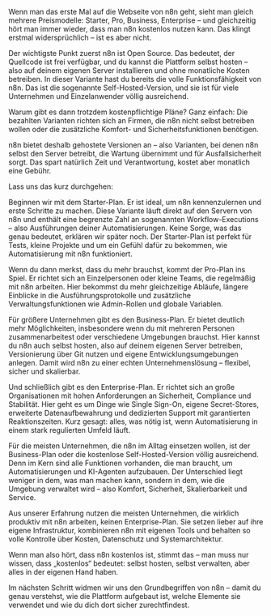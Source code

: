 Wenn man das erste Mal auf die Webseite von n8n geht, sieht man gleich mehrere Preismodelle: Starter, Pro, Business, Enterprise – und gleichzeitig hört man immer wieder, dass man n8n kostenlos nutzen kann.
Das klingt erstmal widersprüchlich – ist es aber nicht.

Der wichtigste Punkt zuerst
n8n ist Open Source.
Das bedeutet, der Quellcode ist frei verfügbar, und du kannst die Plattform selbst hosten – also auf deinem eigenen Server installieren und ohne monatliche Kosten betreiben.
In dieser Variante hast du bereits die volle Funktionsfähigkeit von n8n.
Das ist die sogenannte Self-Hosted-Version, und sie ist für viele Unternehmen und Einzelanwender völlig ausreichend.

Warum gibt es dann trotzdem kostenpflichtige Pläne?
Ganz einfach:
Die bezahlten Varianten richten sich an Firmen, die n8n nicht selbst betreiben wollen oder die zusätzliche Komfort- und Sicherheitsfunktionen benötigen.

n8n bietet deshalb gehostete Versionen an – also Varianten, bei denen n8n selbst den Server betreibt, die Wartung übernimmt und für Ausfallsicherheit sorgt.
Das spart natürlich Zeit und Verantwortung, kostet aber monatlich eine Gebühr.

Lass uns das kurz durchgehen:

Beginnen wir mit dem Starter-Plan.
Er ist ideal, um n8n kennenzulernen und erste Schritte zu machen.
Diese Variante läuft direkt auf den Servern von n8n und enthält eine begrenzte Zahl an sogenannten Workflow-Executions – also Ausführungen deiner Automatisierungen.
Keine Sorge, was das genau bedeutet, erklären wir später noch.
Der Starter-Plan ist perfekt für Tests, kleine Projekte und um ein Gefühl dafür zu bekommen, wie Automatisierung mit n8n funktioniert.

Wenn du dann merkst, dass du mehr brauchst, kommt der Pro-Plan ins Spiel.
Er richtet sich an Einzelpersonen oder kleine Teams, die regelmäßig mit n8n arbeiten.
Hier bekommst du mehr gleichzeitige Abläufe, längere Einblicke in die Ausführungsprotokolle und zusätzliche Verwaltungsfunktionen wie Admin-Rollen und globale Variablen.

Für größere Unternehmen gibt es den Business-Plan.
Er bietet deutlich mehr Möglichkeiten, insbesondere wenn du mit mehreren Personen zusammenarbeitest oder verschiedene Umgebungen brauchst.
Hier kannst du n8n auch selbst hosten, also auf deinem eigenen Server betreiben, Versionierung über Git nutzen und eigene Entwicklungsumgebungen anlegen.
Damit wird n8n zu einer echten Unternehmenslösung – flexibel, sicher und skalierbar.

Und schließlich gibt es den Enterprise-Plan.
Er richtet sich an große Organisationen mit hohen Anforderungen an Sicherheit, Compliance und Stabilität.
Hier geht es um Dinge wie Single Sign-On, eigene Secret-Stores, erweiterte Datenaufbewahrung und dedizierten Support mit garantierten Reaktionszeiten.
Kurz gesagt: alles, was nötig ist, wenn Automatisierung in einem stark regulierten Umfeld läuft.

Für die meisten Unternehmen, die n8n im Alltag einsetzen wollen, ist der Business-Plan oder die kostenlose Self-Hosted-Version völlig ausreichend.
Denn im Kern sind alle Funktionen vorhanden, die man braucht, um Automatisierungen und KI-Agenten aufzubauen.
Der Unterschied liegt weniger in dem, was man machen kann, sondern in dem, wie die Umgebung verwaltet wird – also Komfort, Sicherheit, Skalierbarkeit und Service.

Aus unserer Erfahrung nutzen die meisten Unternehmen, die wirklich produktiv mit n8n arbeiten, keinen Enterprise-Plan.
Sie setzen lieber auf ihre eigene Infrastruktur, kombinieren n8n mit eigenen Tools und behalten so volle Kontrolle über Kosten, Datenschutz und Systemarchitektur.

Wenn man also hört, dass n8n kostenlos ist, stimmt das –
man muss nur wissen, dass „kostenlos“ bedeutet: selbst hosten, selbst verwalten, aber alles in der eigenen Hand haben.

Im nächsten Schritt widmen wir uns den Grundbegriffen von n8n – damit du genau verstehst, wie die Plattform aufgebaut ist, welche Elemente sie verwendet und wie du dich dort sicher zurechtfindest.
